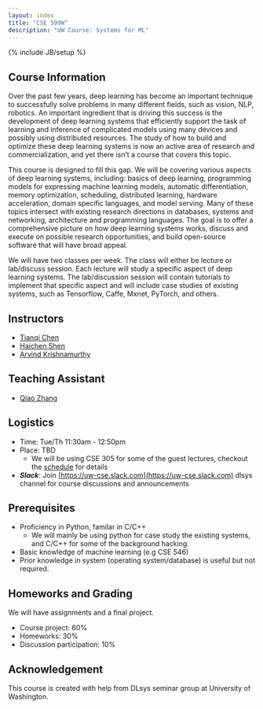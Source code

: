 ```yaml
---
layout: index
title: "CSE 599W"
description: "UW Course: Systems for ML"
---
```

{% include JB/setup %}

## Course Information

Over the past few years, deep learning has become an important technique to successfully solve problems in many different fields, such as vision, NLP, robotics. An important ingredient that is driving this success is the development of deep learning systems that efficiently support the task of learning and inference of complicated models using many devices and possibly using distributed resources. The study of how to build and optimize these deep learning systems is now an active area of research and commercialization, and yet there isn’t a course that covers this topic.

This course is designed to fill this gap.  We will be covering various aspects of deep learning systems, including: basics of deep learning, programming models for expressing machine learning models, automatic differentiation, memory optimization, scheduling, distributed learning, hardware acceleration, domain specific languages, and model serving. Many of these topics intersect with existing research directions in databases, systems and networking, architecture and programming languages. The goal is to offer a comprehensive picture on how deep learning systems works, discuss and execute on possible research opportunities, and build open-source software that will have broad appeal.

We will have two classes per week. The class will either be lecture or  lab/discuss session.
Each lecture will study a specific aspect of deep learning systems.
The lab/discussion session will contain tutorials to implement that specific aspect
and will include case studies of existing systems, such as Tensorflow, Caffe, Mxnet, PyTorch, and others.

## Instructors
- [Tianqi Chen](http://homes.cs.washington.edu/~tqchen/)
- [Haichen Shen](http://homes.cs.washington.edu/~haichen/)
- [Arvind Krishnamurthy](http://www.cs.washington.edu/people/faculty/arvind)

## Teaching Assistant
- [Qiao Zhang](http://homes.cs.washington.edu/~qiao/)

## Logistics
- Time: Tue/Th 11:30am - 12:50pm
- Place: TBD
  - We will be using CSE 305 for some of the guest lectures, checkout the [schedule](schedule) for details
- ***Slack***: Join [https://uw-cse.slack.com](https://uw-cse.slack.com) dlsys channel for course discussions and announcements

## Prerequisites
- Proficiency in Python, familar in C/C++
  - We will mainly be using python for case study the existing systems,
    and C/C++ for some of the background hacking.
- Basic knowledge of machine learning (e.g CSE 546)
- Prior knowledge in system (operating system/database) is useful but not required.

## Homeworks and Grading

We will have assignments and a final project.

- Course project: 60%
- Homeworks: 30%
- Discussion participation: 10%

## Acknowledgement
This course is created with help from DLsys seminar group at University of Washington.
